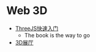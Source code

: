 # Web 3D
- [ThreeJS快速入门](https://zhuanlan.zhihu.com/p/23272116)
  - The book is the way to go
- [3D展厅](https://zhuanlan.zhihu.com/p/113638835)